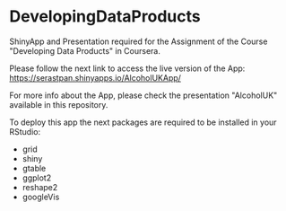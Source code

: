 # DevelopingDataProducts
ShinyApp and Presentation required for the Assignment of the Course "Developing Data Products" in Coursera.

Please follow the next link to access the live version of the App: 
https://serastpan.shinyapps.io/AlcoholUKApp/

For more info about the App, please check the presentation "AlcoholUK" available in this repository.

To deploy this app the next packages are required to be installed in your RStudio:
- grid
- shiny
- gtable
- ggplot2
- reshape2
- googleVis

